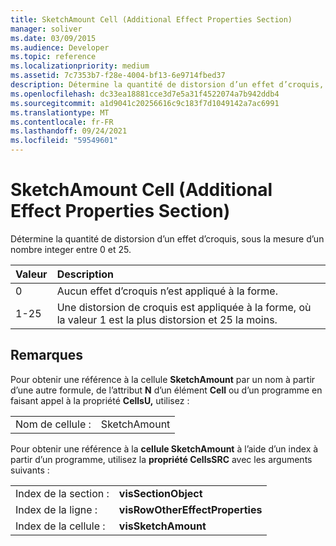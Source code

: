 ```yaml
---
title: SketchAmount Cell (Additional Effect Properties Section)
manager: soliver
ms.date: 03/09/2015
ms.audience: Developer
ms.topic: reference
ms.localizationpriority: medium
ms.assetid: 7c7353b7-f28e-4004-bf13-6e9714fbed37
description: Détermine la quantité de distorsion d’un effet d’croquis, sous la mesure d’un nombre integer entre 0 et 25.
ms.openlocfilehash: dc33ea18881cce3d7e5a31f4522074a7b942ddb4
ms.sourcegitcommit: a1d9041c20256616c9c183f7d1049142a7ac6991
ms.translationtype: MT
ms.contentlocale: fr-FR
ms.lasthandoff: 09/24/2021
ms.locfileid: "59549601"
---
```

# <a name="sketchamount-cell-additional-effect-properties-section"></a>SketchAmount Cell (Additional Effect Properties Section)

Détermine la quantité de distorsion d’un effet d’croquis, sous la mesure d’un nombre integer entre 0 et 25. 
  
|**Valeur**|**Description**|
|:-----|:-----|
|0  <br/> |Aucun effet d’croquis n’est appliqué à la forme.  <br/> |
|1-25  <br/> |Une distorsion de croquis est appliquée à la forme, où la valeur 1 est la plus distorsion et 25 la moins.  <br/> |
   
## <a name="remarks"></a>Remarques

Pour obtenir une référence à la cellule **SketchAmount** par un nom à partir d’une autre formule, de l’attribut **N** d’un élément **Cell** ou d’un programme en faisant appel à la propriété **CellsU,** utilisez : 
  
|||
|:-----|:-----|
| Nom de cellule :  <br/> | SketchAmount  <br/> |
   
Pour obtenir une référence à la **cellule SketchAmount** à l’aide d’un index à partir d’un programme, utilisez la **propriété CellsSRC** avec les arguments suivants : 
  
|||
|:-----|:-----|
| Index de la section :  <br/> |**visSectionObject** <br/> |
| Index de la ligne :  <br/> |**visRowOtherEffectProperties** <br/> |
| Index de la cellule :  <br/> |**visSketchAmount** <br/> |
   

